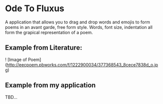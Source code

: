 # Ode To Fluxus

A application that allows you to drag and drop words and emojis to form poems in an avant garde, free form style. Words, font size, indentation all form the grapical representation of a poem.

## Example from Literature:
! [Image of Poem]
(http://eecpoem.pbworks.com/f/1222900034/377368543_8cece7838d_o.jpg)


## Example from my application
TBD...

